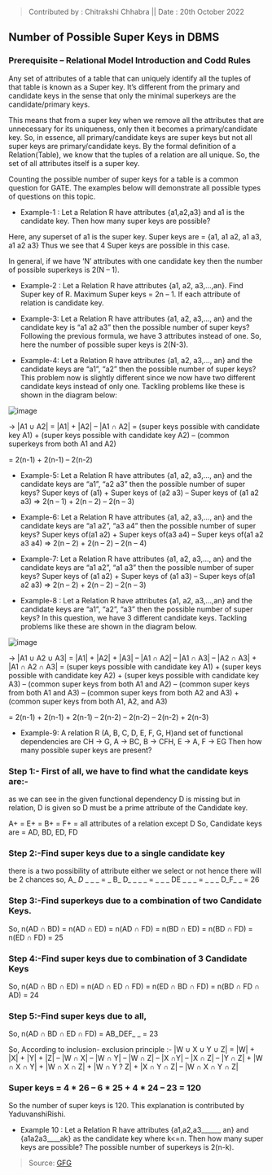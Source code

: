 > Contributed by : Chitrakshi Chhabra || Date : 20th October 2022

## Number of Possible Super Keys in DBMS


### Prerequisite – Relational Model Introduction and Codd Rules 

Any set of attributes of a table that can uniquely identify all the tuples of that table is known as a Super key. It’s different from the primary and candidate keys in the sense that only the minimal superkeys are the candidate/primary keys. 

This means that from a super key when we remove all the attributes that are unnecessary for its uniqueness, only then it becomes a primary/candidate key. So, in essence, all primary/candidate keys are super keys but not all super keys are primary/candidate keys. By the formal definition of a Relation(Table), we know that the tuples of a relation are all unique. So, the set of all attributes itself is a super key. 

Counting the possible number of super keys for a table is a common question for GATE. The examples below will demonstrate all possible types of questions on this topic. 


* Example-1 : Let a Relation R have attributes {a1,a2,a3} and a1 is the candidate key. Then how many super keys are possible? 

Here, any superset of a1 is the super key. 
Super keys are = {a1, a1 a2, a1 a3, a1 a2 a3} 
Thus we see that 4 Super keys are possible in this case. 

In general, if we have ‘N’ attributes with one candidate key then the number of possible superkeys is 2(N – 1). 
 

* Example-2 : Let a Relation R have attributes {a1, a2, a3,…,an}. Find Super key of R. 
Maximum Super keys = 2n – 1. 
If each attribute of relation is candidate key. 
 

* Example-3: Let a Relation R have attributes {a1, a2, a3,…, an} and the candidate key is “a1 a2 a3” then the possible number of super keys? 
Following the previous formula, we have 3 attributes instead of one. So, here the number of possible super keys is 2(N-3). 
 

* Example-4: Let a Relation R have attributes {a1, a2, a3,…, an} and the candidate keys are “a1”, “a2” then the possible number of super keys? 
This problem now is slightly different since we now have two different candidate keys instead of only one. Tackling problems like these is shown in the diagram below: 

![image](https://media.geeksforgeeks.org/wp-content/uploads/1-2-1.png)


→ |A1 ∪ A2| = |A1| + |A2| – |A1 ∩ A2| 
= (super keys possible with candidate key A1) + (super keys possible with candidate key A2) – (common superkeys from both A1 and A2) 

= 2(n-1) + 2(n-1) – 2(n-2) 


* Example-5: Let a Relation R have attributes {a1, a2, a3,…, an} and the candidate keys are “a1”, “a2 a3” then the possible number of super keys? 
Super keys of (a1) + Super keys of (a2 a3) – Super keys of (a1 a2 a3) 
⇒ 2(n – 1) + 2(n – 2) – 2(n – 3) 



* Example-6: Let a Relation R have attributes {a1, a2, a3,…, an} and the candidate keys are “a1 a2”, “a3 a4” then the possible number of super keys? 
Super keys of(a1 a2) + Super keys of(a3 a4) – Super keys of(a1 a2 a3 a4) 
⇒ 2(n – 2) + 2(n – 2) – 2(n – 4) 


* Example-7: Let a Relation R have attributes {a1, a2, a3,…, an} and the candidate keys are “a1 a2”, “a1 a3” then the possible number of super keys? 
Super keys of (a1 a2) + Super keys of (a1 a3) – Super keys of(a1 a2 a3) 
⇒ 2(n – 2) + 2(n – 2) – 2(n – 3) 


* Example-8 : Let a Relation R have attributes {a1, a2, a3,…,an} and the candidate keys are “a1”, “a2”, “a3” then the possible number of super keys? 
In this question, we have 3 different candidate keys. Tackling problems like these are shown in the diagram below. 

![image](https://media.geeksforgeeks.org/wp-content/uploads/2-42.png)


→ |A1 ∪ A2 ∪ A3| = |A1| + |A2| + |A3| – |A1 ∩ A2| – |A1 ∩ A3| – |A2 ∩ A3| + |A1 ∩ A2 ∩ A3| 
= (super keys possible with candidate key A1) + (super keys possible with candidate key A2) + (super keys possible with candidate key A3) – (common super keys from both A1 and A2) – (common super keys from both A1 and A3) – (common super keys from both A2 and A3) + (common super keys from both       A1, A2, and A3) 

= 2(n-1) + 2(n-1) + 2(n-1) – 2(n-2) – 2(n-2) – 2(n-2) + 2(n-3) 


* Example-9: A relation R (A, B, C, D, E, F, G, H)and set of functional dependencies are 
CH → G, 
A → BC, 
B → CFH, 
E → A, 
F → EG 
Then how many possible super keys are present? 

### Step 1:- First of all, we have to find what the candidate keys are:- 
as we can see in the given functional dependency D is missing but in relation, D is given so D must be a prime attribute of the Candidate key. 

A+ = E+ = B+ = F+ = all attributes of a relation except D 
So, Candidate keys are = AD, BD, ED, FD 

### Step 2:-Find super keys due to a single candidate key 
there is a two possibility of attribute either we select or not hence there will be 2 chances so, 
A_ _D_ _ _ _ = _ B_ D_ _ _ _ = _ _ _ DE _ _ _ = _ _ _ D_F_ _ = 26 

### Step 3:-Find superkeys due to a combination of two Candidate Keys. 
 So,   n(AD ∩ BD) = n(AD ∩ ED) = n(AD ∩ FD) = n(BD ∩ ED) = n(BD ∩ FD) = n(ED ∩ FD) = 25 

### Step 4:-Find super keys due to combination of 3 Candidate Keys 
So, 
n(AD ∩ BD ∩ ED) = n(AD ∩ ED ∩ FD) = n(ED ∩ BD ∩ FD) = n(BD ∩ FD ∩ AD) = 24 

### Step 5:-Find super keys due to all, 
So,   n(AD ∩ BD ∩ ED ∩ FD) = AB_DEF_ _ = 23 

So, According to inclusion- exclusion principle :- 
|W ∪ X ∪ Y ∪ Z| = |W| + |X| + |Y| + |Z| – |W ∩ X| – |W ∩ Y| – |W ∩ Z| – |X ∩Y| – |X ∩ Z| – |Y ∩ Z| + |W ∩ X ∩ Y| + |W ∩ X ∩ Z| + |W ∩ Y ? Z| + |X ∩ Y ∩ Z|                   – |W ∩ X ∩ Y ∩ Z| 

### Super keys = 4 * 26 – 6 * 25 + 4 * 24 – 23 = 120 

So the number of super keys is 120. This explanation is contributed by YaduvanshiRishi.
 

* Example 10 : Let a Relation R have attributes {a1,a2,a3______ an} and {a1a2a3____ak} as the candidate key where k<=n. Then how many super keys are possible?
The possible number of superkeys is 2(n-k).


> Source: [GFG](https://www.geeksforgeeks.org/number-of-possible-superkeys-in-dbms/)